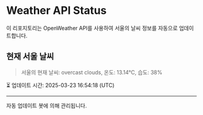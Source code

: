 
# Weather API Status

이 리포지토리는 OpenWeather API를 사용하여 서울의 날씨 정보를 자동으로 업데이트합니다.

## 현재 서울 날씨
> 서울의 현재 날씨: overcast clouds, 온도: 13.14°C, 습도: 38%

⏳ 업데이트 시간: 2025-03-23 16:54:18 (UTC)

---
자동 업데이트 봇에 의해 관리됩니다.
